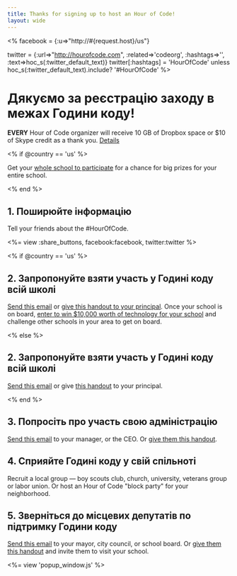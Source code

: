 ```yaml
---
title: Thanks for signing up to host an Hour of Code! 
layout: wide
---
```


<%
  facebook = {:u=>"http://#{request.host}/us"}

  twitter = {:url=>"http://hourofcode.com", :related=>'codeorg', :hashtags=>'', :text=>hoc_s(:twitter_default_text)}
  twitter[:hashtags] = 'HourOfCode' unless hoc_s(:twitter_default_text).include? '#HourOfCode'
%>

# Дякуємо за реєстрацію заходу в межах Години коду!

**EVERY** Hour of Code organizer will receive 10 GB of Dropbox space or $10 of Skype credit as a thank you. [Details][1]

 [1]: /prizes

<% if @country == 'us' %>

Get your [whole school to participate][2] for a chance for big prizes for your entire school.

 [2]: /us/prizes

<% end %>

## 1. Поширюйте інформацію

Tell your friends about the #HourOfCode.

<%= view :share_buttons, facebook:facebook, twitter:twitter %>

<% if @country == 'us' %>

## 2. Запропонуйте взяти участь у Годині коду всій школі

[Send this email][3] or [give this handout to your principal][4]. Once your school is on board, [enter to win $10,000 worth of technology for your school][1] and challenge other schools in your area to get on board.

 [3]: /resources#email
 [4]: /files/schools-handout.pdf

<% else %>

## 2. Запропонуйте взяти участь у Годині коду всій школі

[Send this email][3] or give [this handout][4] to your principal.

<% end %>

## 3. Попросіть про участь свою адміністрацію

[Send this email][3] to your manager, or the CEO. Or [give them this handout][5].

 [5]: /resources/hoc-one-pager.pdf

## 4. Сприяйте Годині коду у свій спільноті

Recruit a local group — boy scouts club, church, university, veterans group or labor union. Or host an Hour of Code "block party" for your neighborhood.

## 5. Зверніться до місцевих депутатів по підтримку Години коду

[Send this email][3] to your mayor, city council, or school board. Or [give them this handout][5] and invite them to visit your school.

<%= view 'popup_window.js' %>